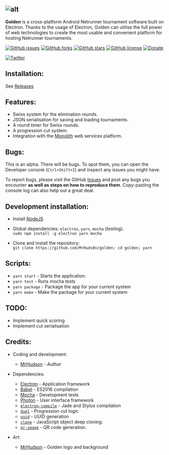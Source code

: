 ![alt](http://i.imgur.com/VKtMI4d.png)
----
**Golden** is a cross-platform Android Netrunner tournament software built on Electron. Thanks to the usage of Electron, Golden can utilise the full power of web technologies to create the most usable and convenient platform for hosting Netrunner tournaments.

[![GitHub issues](https://img.shields.io/github/issues/MrHuds0n/golden.svg)](https://github.com/MrHuds0n/golden/issues)
[![GitHub forks](https://img.shields.io/github/forks/MrHuds0n/golden.svg)](https://github.com/MrHuds0n/golden/network)
[![GitHub stars](https://img.shields.io/github/stars/MrHuds0n/golden.svg)](https://github.com/MrHuds0n/golden/stargazers)
[![GitHub license](https://img.shields.io/badge/license-GPL-blue.svg)](https://raw.githubusercontent.com/MrHuds0n/golden/photon/LICENSE)
[![Donate](https://img.shields.io/badge/donate-paypal-blue.svg)](https://www.paypal.com/cgi-bin/webscr?cmd=_donations&business=mail%40mrhudson%2eyt&lc=PL&item_name=Golden&no_note=0&cn=Donation%20message&no_shipping=2&currency_code=EUR&bn=PP%2dDonationsBF%3abtn_donateCC_LG%2egif%3aNonHosted)


[![Twitter](https://img.shields.io/twitter/url/https/github.com/MrHuds0n/golden.svg?style=social)](https://twitter.com/intent/tweet?text=Wow:&url=%5Bobject%20Object%5D)

## Installation:

See [Releases](https://github.com/MrHuds0n/golden/releases)

## Features:

- Swiss system for the elimination rounds.
- JSON serialisation for saving and loading tournaments.
- A round timer for Swiss rounds.
- A progression cut system.
- Integration with the [Monolith](http://monolith.ga) web services platform.

## Bugs:

This is an alpha. There will be bugs. To spot them, you can open the Developer console (`Ctrl+Shift+I`) and inspect any issues you might have.

To report bugs, please visit the GitHub [Issues](https://github.com/MrHuds0n/golden/issues) and post any bugs you encounter **as well as steps on how to reproduce them**. Copy-pasting the console log can also help out a great deal.

## Development installation:

- Install [NodeJS](https://nodejs.org/en/)

- Global dependencies: `electron`, `yarn`, `mocha` (testing).  
`sudo npm install -g electron yarn mocha`

- Clone and install the repository:  
`git clone https://github.com/MrHuds0n/golden; cd golden; yarn`

## Scripts:
- `yarn start` - Starts the application.
- `yarn test` - Runs mocha tests
- `yarn package` - Package the app for your current system
- `yarn make` - Make the package for your current system

## TODO:
- Implement quick scoring
- Implement cut serialisation

## Credits:
- Coding and development:
  - [MrHudson](http://mrhudson.yt) - Author
- Dependencies:
  - [Electron](https://electron.atom.io/) - Application framework
  - [Babel](https://babeljs.io/) - ES2016 compilation
  - [Mocha](https://mochajs.org/) - Development tests
  - [Photon](http://photonkit.com) - User interface framework
  - [`electron-compile`](https://github.com/electron/electron-compile) - Jade and Stylus compilation
  - [`duel`](https://github.com/clux/duel) - Progression cut logic
  - [`uuid`](https://github.com/kelektiv/node-uuid) - UUID generation
  - [`clone`](https://www.npmjs.com/package/clone) - JavaScript object deep cloning.
  - [`qr-image`](https://www.npmjs.com/package/qr-image) - QR code generation.

- Art:
  - [MrHudson](http://mrhudson.yt) - Golden logo and background
